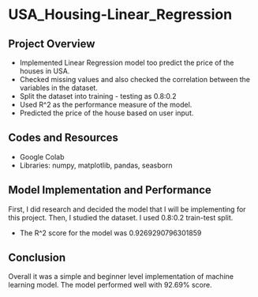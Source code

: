 # USA_Housing-Linear_Regression

## Project Overview
* Implemented Linear Regression model too predict the price of the houses in USA.
* Checked missing values and also checked the correlation between the variables in the dataset.
* Split the dataset into training - testing as 0.8:0.2
* Used R^2 as the performance measure of the model.
* Predicted the price of the house based on user input.

## Codes and Resources
* Google Colab
* Libraries: numpy, matplotlib, pandas, seasborn

## Model Implementation and Performance
First, I did research and decided the model that I will be implementing for this project. Then, I studied the dataset. I used 0.8:0.2 train-test split.

* The R^2 score for the model was 0.9269290796301859

## Conclusion
Overall it was a simple and beginner level implementation of machine learning model. The model performed well with 92.69% score.

